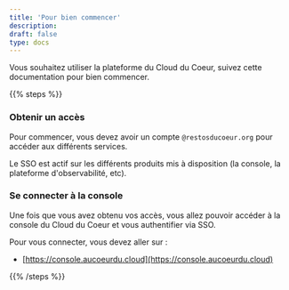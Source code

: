 ```yaml
---
title: 'Pour bien commencer'
description:
draft: false
type: docs
---
```


Vous souhaitez utiliser la plateforme du Cloud du Coeur, suivez cette documentation pour bien commencer.

{{% steps %}}

### Obtenir un accès

Pour commencer, vous devez avoir un compte `@restosducoeur.org` pour accéder aux différents services.

Le SSO est actif sur les différents produits mis à disposition (la console, la plateforme d'observabilité, etc).

### Se connecter à la console

Une fois que vous avez obtenu vos accès, vous allez pouvoir accéder à la console du Cloud du Coeur et vous authentifier via SSO.

Pour vous connecter, vous devez aller sur :

- [https://console.aucoeurdu.cloud](https://console.aucoeurdu.cloud)

{{% /steps %}}
